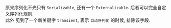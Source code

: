 原来序列化不光只有 `Serializable`, 还有一个 `Externalizable`. 后者可以完全自定义序列化规则.  
此外 见到了一个新关键字 `transient`, 表示 `自动序列化` 的时候, 排除该字段.